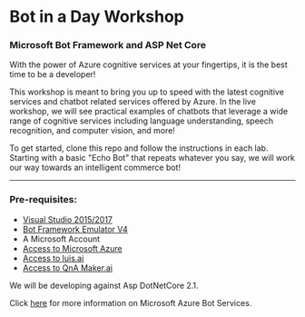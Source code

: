 # Bot in a Day Workshop
### Microsoft Bot Framework and ASP Net Core

With the power of Azure cognitive services at your fingertips, it is the best time to be a developer! 

This workshop is meant to bring you up to speed with the latest cognitive services and chatbot related services offered by Azure. In the live workshop, we will see practical examples of chatbots that leverage a wide range of cognitive services including language understanding, speech recognition, and computer vision, and more!

To get started, clone this repo and follow the instructions in each lab. Starting with a basic "Echo Bot" that repeats whatever you say, we will work our way towards an intelligent commerce bot!

----
### Pre-requisites:
* [Visual Studio 2015/2017](https://visualstudio.microsoft.com/vs/community/)
* [Bot Framework Emulator V4](https://github.com/Microsoft/BotFramework-Emulator/releases/tag/v4.1.0)
* A Microsoft Account
* [Access to Microsoft Azure](https://azure.microsoft.com/en-us/free/)
* [Access to luis.ai](https://www.luis.ai/home)
* [Access to QnA Maker.ai](https://www.qnamaker.ai)

We will be developing against Asp DotNetCore 2.1.

Click [here](https://docs.microsoft.com/en-us/azure/bot-service/?view=azure-bot-service-4.0) for more information on Microsoft Azure Bot Services.